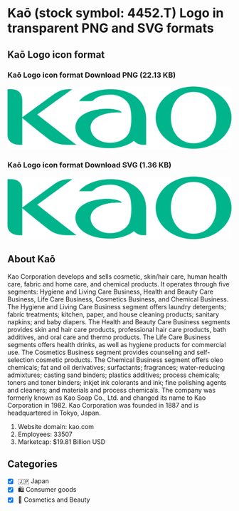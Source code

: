# Kaō (stock symbol: 4452.T) Logo in transparent PNG and SVG formats

## Kaō Logo icon format

### Kaō Logo icon format Download PNG (22.13 KB)

![Kaō Logo icon format Download PNG (22.13 KB)](/img/orig/4452.T-ff6c9fac.png)

### Kaō Logo icon format Download SVG (1.36 KB)

![Kaō Logo icon format Download SVG (1.36 KB)](/img/orig/4452.T-8abdbfeb.svg)

## About Kaō

Kao Corporation develops and sells cosmetic, skin/hair care, human health care, fabric and home care, and chemical products. It operates through five segments: Hygiene and Living Care Business, Health and Beauty Care Business, Life Care Business, Cosmetics Business, and Chemical Business. The Hygiene and Living Care Business segment offers laundry detergents; fabric treatments; kitchen, paper, and house cleaning products; sanitary napkins; and baby diapers. The Health and Beauty Care Business segments provides skin and hair care products, professional hair care products, bath additives, and oral care and thermo products. The Life Care Business segments offers health drinks, as well as hygiene products for commercial use. The Cosmetics Business segment provides counseling and self-selection cosmetic products. The Chemical Business segment offers oleo chemicals; fat and oil derivatives; surfactants; fragrances; water-reducing admixtures; casting sand binders; plastics additives; process chemicals; toners and toner binders; inkjet ink colorants and ink; fine polishing agents and cleaners; and materials and process chemicals. The company was formerly known as Kao Soap Co., Ltd. and changed its name to Kao Corporation in 1982. Kao Corporation was founded in 1887 and is headquartered in Tokyo, Japan.

1. Website domain: kao.com
2. Employees: 33507
3. Marketcap: $19.81 Billion USD


## Categories
- [x] 🇯🇵 Japan
- [x] 🛍 Consumer goods
- [x] 💄 Cosmetics and Beauty
